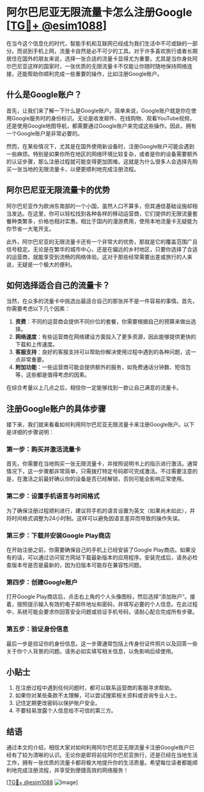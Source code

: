 # 阿尔巴尼亚无限流量卡怎么注册Google [[TG💪+ @esim1088](https://t.me/s/esim1088)]

在当今这个信息化的时代，智能手机和互联网已经成为我们生活中不可或缺的一部分。而说到手机上网，流量卡自然是必不可少的工具。对于许多喜欢旅行或者长期居住在国外的朋友来说，选择一张合适的流量卡显得尤为重要。尤其是当你身处阿尔巴尼亚这样的国家时，一张优质的无限流量卡不仅能让你随时随地保持网络连接，还能帮助你顺利完成一些重要的操作，比如注册Google账户。

## 什么是Google账户？

首先，让我们来了解一下什么是Google账户。简单来说，Google账户就是你在使用Google服务时的身份标识。无论是收发邮件、在线购物、观看YouTube视频，还是使用Google地图导航，都需要通过Google账户来完成这些操作。因此，拥有一个Google账户是非常必要的。

然而，在某些情况下，尤其是在国外使用新设备时，注册Google账户可能会遇到一些麻烦。特别是如果你所在地区的网络环境比较复杂，或者是你的设备需要额外的认证步骤，那么注册过程就可能变得更加困难。这就是为什么很多人会选择先购买一张当地的无限流量卡，以便更顺利地完成注册流程。

## 阿尔巴尼亚无限流量卡的优势

阿尔巴尼亚作为欧洲东南部的一个小国，虽然人口不算多，但其通信基础设施却相当发达。在这里，你可以轻松找到各种各样的移动运营商，它们提供的无限流量套餐种类繁多，价格也相对实惠。相比于国内的漫游费用，使用本地流量卡无疑能为你节省一大笔开支。

此外，阿尔巴尼亚的无限流量卡还有一个非常大的优势，那就是它的覆盖范围广且信号稳定。无论是在繁华的城市中心，还是在偏远的乡村地区，只要你选择了合适的运营商，就能享受到流畅的网络体验。这对于那些经常需要出差或旅行的人来说，无疑是一个极大的便利。

## 如何选择适合自己的流量卡？

当然，在众多的流量卡中挑选出最适合自己的那张并不是一件容易的事情。首先，你需要考虑以下几个因素：

1. **资费**：不同的运营商会提供不同价位的套餐，你需要根据自己的预算来做出选择。
2. **网络速度**：有些运营商在网络建设方面投入了更多资源，因此能够提供更快的下载和上传速度。
3. **客服支持**：良好的客服支持可以帮助你解决使用过程中遇到的各种问题，这一点非常重要。
4. **附加功能**：一些运营商可能会提供额外的服务，如免费通话分钟数、短信包等，这些都是值得考虑的因素。

在综合考量以上几点之后，相信你一定能够找到一款让自己满意的流量卡。

## 注册Google账户的具体步骤

接下来，我们就来看看如何利用阿尔巴尼亚无限流量卡来注册Google账户。以下是详细的步骤说明：

### 第一步：购买并激活流量卡

首先，你需要在当地购买一张无限流量卡，并按照说明书上的指示进行激活。通常情况下，这一步骤都非常简单，只需拨打特定号码即可完成激活。不过需要注意的是，在激活之前最好确认你的设备是否已经解锁，否则可能会影响正常使用。

### 第二步：设置手机语言与时间格式

为了确保注册过程顺利进行，建议将手机的语言设置为英文（如果尚未如此），并将时间格式调整为24小时制。这样可以避免因语言差异而导致的操作失误。

### 第三步：下载并安装Google Play商店

在开始注册之前，你需要确保自己的手机上已经安装了Google Play商店。如果没有的话，可以通过访问官方网站下载最新版本的应用程序。安装完成后，请务必检查版本号是否是最新的，因为旧版本可能存在兼容性问题。

### 第四步：创建Google账户

打开Google Play商店后，点击右上角的个人头像图标，然后选择“添加账户”。接着，按照提示输入有效的电子邮件地址和密码，并填写必要的个人信息。在此过程中，系统可能会要求你回答安全问题或验证手机号码，请耐心配合完成所有步骤。

### 第五步：验证身份信息

最后一步是验证你的身份信息。这一步骤通常包括上传身份证件照片以及回答一些关于你个人背景的问题。请务必如实填写相关信息，以免影响后续使用。

## 小贴士

1. 在注册过程中遇到任何问题时，都可以联系运营商的客服寻求帮助。
2. 如果你对某些条款不太理解，可以尝试搜索相关资料或咨询专业人士。
3. 记住定期更改密码以保护账户安全。
4. 不要轻易泄露个人信息给不可信的第三方。

## 结语

通过本文的介绍，相信大家对如何利用阿尔巴尼亚无限流量卡注册Google账户已经有了较为清晰的认识。无论你是即将前往阿尔巴尼亚旅行，还是已经在当地生活工作，拥有一张优质的流量卡都将极大地提升你的生活质量。希望每位读者都能顺利地完成注册流程，并享受到便捷高效的网络服务！

[[TG💪+ @esim1088](https://t.me/s/esim1088) ![Image](https://i.postimg.cc/4NQfJmqS/Snipaste-2025-05-13-00-14-12.png)]